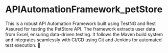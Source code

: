 # APIAutomationFramework_petStore
This is a robust API Automation Framework built using TestNG and Rest Assured for testing the PetStore API. The framework extracts user data from Excel, ensuring data-driven testing. It follows the Maven build system and integrates seamlessly with CI/CD using Git and Jenkins for automated test execution. 🚀
